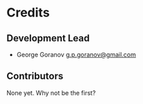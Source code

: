 # Credits

## Development Lead

  - George Goranov <g.p.goranov@gmail.com>

## Contributors

None yet. Why not be the first?
